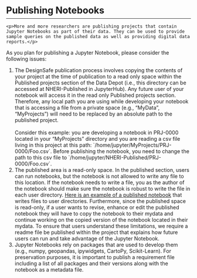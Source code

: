 <h3 style="font-size: 25px; margin-bottom: 7px;">Publishing Notebooks</h3>

<hr style="margin-top: 0px;">

	<p>More and more researchers are publishing projects that contain Jupyter Notebooks as part of their data. They can be used to provide sample queries on the published data as well as providing digital data reports.</p>

<p>As you plan for publishing a Jupyter Notebook, please consider the following issues:</p>

<ol>
	<li>The DesignSafe publication process involves copying the contents of your project at the time of publication to a read only space within the Published projects section of the Data Depot (i.e., this directory can be accessed at NHERI-Published in JupyterHub). Any future user of your notebook will access it in the read only Published projects section. Therefore, any local path you are using while developing your notebook that is accessing a file from a private space (e.g., “MyData”, “MyProjects”) will need to be replaced by an absolute path to the published project.<br>
	 <br>
	Consider this example: you are developing a notebook in PRJ-0000 located in your “MyProjects” directory and you are reading a csv file living in this project at this path: `/home/jupyter/MyProjects/PRJ-0000/Foo.csv`. Before publishing the notebook, you need to change the path to this csv file to `/home/jupyter/NHERI-Published/PRJ-0000/Foo.csv`.<br>
	 </li>
	<li>The published area is a read-only space. In the published section, users can run notebooks, but the notebook is not allowed to write any file to this location. If the notebook needs to write a file, you as the author of the notebook should make sure the notebook is robust to write the file in each user directory. <a href="https://www.google.com/url?q=https://doi.org/10.17603/ds2-v310-qc53&amp;sa=D&amp;source=editors&amp;ust=1619556119520000&amp;usg=AOvVaw2bPVEnx13syCJOhIOvawMi" target="_blank">Here is an example of a published notebook</a> that writes files to user directories. Furthermore, since the published space is read-only, if a user wants to revise, enhance or edit the published notebook they will have to copy the notebook to their mydata and continue working on the copied version of the notebook located in their mydata. To ensure that users understand these limitations, we require a readme file be published within the project that explains how future users can run and take advantage of the Jupyter Notebook.<br>
	 </li>
	<li>Jupyter Notebooks rely on packages that are used to develop them (e.g., numpy, geopandas, ipywidgets, CartoPy, Scikit-Learn). For preservation purposes, it is important to publish a requirement file including a list of all packages and their versions along with the notebook as a metadata file.</li>
</ol>


